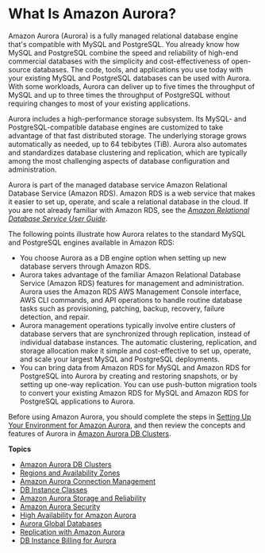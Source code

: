 # What Is Amazon Aurora?<a name="CHAP_AuroraOverview"></a>

 Amazon Aurora \(Aurora\) is a fully managed relational database engine that's compatible with MySQL and PostgreSQL\. You already know how MySQL and PostgreSQL combine the speed and reliability of high\-end commercial databases with the simplicity and cost\-effectiveness of open\-source databases\. The code, tools, and applications you use today with your existing MySQL and PostgreSQL databases can be used with Aurora\. With some workloads, Aurora can deliver up to five times the throughput of MySQL and up to three times the throughput of PostgreSQL without requiring changes to most of your existing applications\. 

 Aurora includes a high\-performance storage subsystem\. Its MySQL\- and PostgreSQL\-compatible database engines are customized to take advantage of that fast distributed storage\. The underlying storage grows automatically as needed, up to 64 tebibytes \(TiB\)\. Aurora also automates and standardizes database clustering and replication, which are typically among the most challenging aspects of database configuration and administration\. 

 Aurora is part of the managed database service Amazon Relational Database Service \(Amazon RDS\)\. Amazon RDS is a web service that makes it easier to set up, operate, and scale a relational database in the cloud\. If you are not already familiar with Amazon RDS, see the [ *Amazon Relational Database Service User Guide*](https://docs.aws.amazon.com/AmazonRDS/latest/UserGuide/Welcome.html)\. 

 The following points illustrate how Aurora relates to the standard MySQL and PostgreSQL engines available in Amazon RDS: 
+  You choose Aurora as a DB engine option when setting up new database servers through Amazon RDS\. 
+  Aurora takes advantage of the familiar Amazon Relational Database Service \(Amazon RDS\) features for management and administration\. Aurora uses the Amazon RDS AWS Management Console interface, AWS CLI commands, and API operations to handle routine database tasks such as provisioning, patching, backup, recovery, failure detection, and repair\. 
+  Aurora management operations typically involve entire clusters of database servers that are synchronized through replication, instead of individual database instances\. The automatic clustering, replication, and storage allocation make it simple and cost\-effective to set up, operate, and scale your largest MySQL and PostgreSQL deployments\. 
+  You can bring data from Amazon RDS for MySQL and Amazon RDS for PostgreSQL into Aurora by creating and restoring snapshots, or by setting up one\-way replication\. You can use push\-button migration tools to convert your existing Amazon RDS for MySQL and Amazon RDS for PostgreSQL applications to Aurora\. 

 Before using Amazon Aurora, you should complete the steps in [Setting Up Your Environment for Amazon Aurora](CHAP_SettingUp_Aurora.md), and then review the concepts and features of Aurora in [Amazon Aurora DB Clusters](Aurora.Overview.md)\. 

**Topics**
+ [Amazon Aurora DB Clusters](Aurora.Overview.md)
+ [Regions and Availability Zones](Concepts.RegionsAndAvailabilityZones.md)
+ [Amazon Aurora Connection Management](Aurora.Overview.Endpoints.md)
+ [DB Instance Classes](Concepts.DBInstanceClass.md)
+ [Amazon Aurora Storage and Reliability](Aurora.Overview.StorageReliability.md)
+ [Amazon Aurora Security](Aurora.Overview.Security.md)
+ [High Availability for Amazon Aurora](Concepts.AuroraHighAvailability.md)
+ [Aurora Global Databases](Concepts.Aurora.GlobalDB.md)
+ [Replication with Amazon Aurora](Aurora.Replication.md)
+ [DB Instance Billing for Aurora](User_DBInstanceBilling.md)